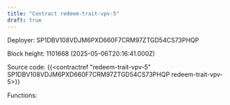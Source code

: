 ```yaml
---
title: "Contract redeem-trait-vpv-5"
draft: true
---
```

Deployer: SP1DBV108VDJM6PXD660F7CRM97ZTGD54CS73PHQP


 



Block height: 1101668 (2025-05-06T20:16:41.000Z)

Source code: {{<contractref "redeem-trait-vpv-5" SP1DBV108VDJM6PXD660F7CRM97ZTGD54CS73PHQP redeem-trait-vpv-5>}}

Functions:


